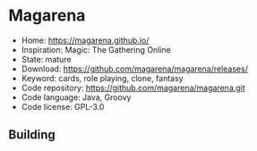 # Magarena

- Home: https://magarena.github.io/
- Inspiration: Magic: The Gathering Online
- State: mature
- Download: https://github.com/magarena/magarena/releases/
- Keyword: cards, role playing, clone, fantasy
- Code repository: https://github.com/magarena/magarena.git
- Code language: Java, Groovy
- Code license: GPL-3.0

## Building
